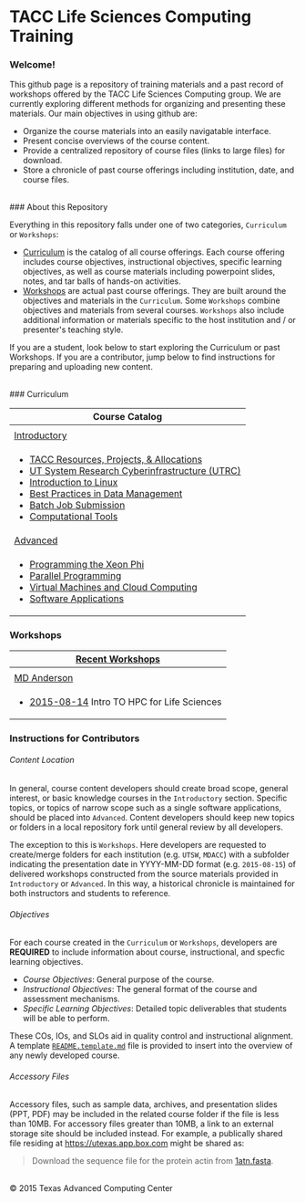 # TACC Life Sciences Computing Training

### Welcome!

This github page is a repository of training materials and a past record of workshops offered by the TACC Life Sciences Computing group. We are currently exploring different methods for organizing and presenting these materials. Our main objectives in using github are:

* Organize the course materials into an easily navigatable interface. 
* Present concise overviews of the course content.
* Provide a centralized repository of course files (links to large files) for download.
* Store a chronicle of past course offerings including institution, date, and course files.

<br>
### About this Repository

Everything in this repository falls under one of two categories, `Curriculum` or `Workshops`:

* [Curriculum](Curriculum) is the catalog of all course offerings. Each course offering includes course objectives, instructional objectives, specific learning objectives, as well as course materials including powerpoint slides, notes, and tar balls of hands-on activities.
* [Workshops](Workshops) are actual past course offerings. They are built around the objectives and materials in the `Curriculum`. Some `Workshops` combine objectives and materials from several courses. `Workshops` also include additional
information or materials specific to the host institution and / or presenter's teaching style.

If you are a student, look below to start exploring the Curriculum or past Workshops. If you are a contributor, jump below to find instructions for preparing and uploading new content.

<br>
### Curriculum


| Course Catalog |
| --- |
| |
| [Introductory](/Curriculum/Introductory) |
| <ul><li> [TACC Resources, Projects, &amp; Allocations](Introductory/TACC) </li><li> [UT System Research Cyberinfrastructure \(UTRC\)](Introductory/UTRC) </li><li> [Introduction to Linux](Introductory/IntroToLinux) </li><li> [Best Practices in Data Management](Introductory/DataManagement) </li><li> [Batch Job Submission](Introductory/JobSubmission) </li><li> [Computational Tools](Introductory/Tools) </li></ul> |
| [Advanced](/Curriculum/Advanced) |
| <ul><li> [Programming the Xeon Phi](Advanced/XeonPhi) </li><li> [Parallel Programming](Advanced/ParallelProg) </li><li> [Virtual Machines and Cloud Computing](Advanced/VirtualMachines) </li><li> [Software Applications](Advanced/Applications) </li></ul> |


### Workshops

| [Recent Workshops](/Workshops) |
| --- |
| |
| [MD Anderson](/Workshops/MDACC) |
| <ul><li>[2015-08-14](/Workshops/MDACC/2015-08-14) Intro TO HPC for Life Sciences</li></ul> |


### Instructions for Contributors

###### Content Location
In general, course content developers should create broad scope, general interest, or basic knowledge courses in the `Introductory` section. Specific topics, or topics of narrow scope such as a single software applications, should be placed into `Advanced`. Content developers should keep new topics or folders in a local repository fork until general review by all developers.

The exception to this is `Workshops`. Here developers are requested to create/merge folders for each institution (e.g. `UTSW`, `MDACC`) with a subfolder indicating the presentation date in YYYY-MM-DD format (e.g. `2015-08-15`) of delivered workshops constructed from the source materials provided in `Introductory` or `Advanced`. In this way, a historical chronicle is maintained for both instructors and students to reference.

###### Objectives

For each course created in the `Curriculum` or `Workshops`, developers are **REQUIRED** to include information about course, instructional, and specfic learning objectives.

* *Course Objectives*:  General purpose of the course. 
* *Instructional Objectives*: The general format of the course and assessment mechanisms.
* *Specific Learning Objectives*: Detailed topic deliverables that students will be able to perform.

These COs, IOs, and SLOs aid in quality control and instructional alignment. A template [`README.template.md`](/Curriculum/README.template.md) file is provided to insert into the overview of any newly developed course.

###### Accessory Files

Accessory files, such as sample data, archives, and presentation slides (PPT, PDF) may be included in the related course folder if the file is less than 10MB. For accessory files greater than 10MB, a link to an external storage site should be included instead. For example, a publically shared file residing at https://utexas.app.box.com might be shared as:

>Download the sequence file for the protein actin from [1atn.fasta](https://utexas.box.com/shared/static/3v1bh67km84vyvyldurhh2p64r07g3p6.fasta).



<br>
&copy; 2015 Texas Advanced Computing Center

